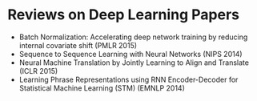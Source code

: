 # Reviews on Deep Learning Papers

* Batch Normalization: Accelerating deep network training by reducing internal covariate shift (PMLR 2015) 
* Sequence to Sequence Learning with Neural Networks (NIPS 2014) 
* Neural Machine Translation by Jointly Learning to Align and Translate (ICLR 2015)
* Learning Phrase Representations using RNN Encoder-Decoder for Statistical Machine Learning (STM) (EMNLP 2014)

